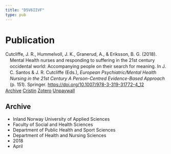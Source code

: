 ```yaml
---
title: "D5V6IIVF"
type: pub
---
```

<h1>Publication</h1>
<article id="csl-bib-container-D5V6IIVF" class="csl-bib-container">
  <div class="csl-bib-body" style="line-height: 1.35; padding-left: 1em; text-indent:-1em;">
  <div class="csl-entry">Cutcliffe, J. R., Hummelvoll, J. K., Granerud, A., &amp; Eriksson, B. G. (2018). Mental Health nurses and responding to suffering in the 21st century occidental world: Accompanying people on their search for meaning. In J. C. Santos &amp; J. R. Cutcliffe (Eds.), <i>European Psychiatric/Mental Health Nursing in the 21st Century A Person-Centred Evidence-Based Approach</i> (p. 151). Springer. <a href="https://doi.org/10.1007/978-3-319-31772-4_12">https://doi.org/10.1007/978-3-319-31772-4_12</a></div>
</div>
  <div class="csl-bib-buttons">
    <a href="#taxonomy-article-D5V6IIVF" class="csl-bib-button">Archive</a>
    <a href="https://app.cristin.no/results/show.jsf?id=1578723" alt="Cristin URL" class="csl-bib-button">Cristin</a>
    <a href="http://zotero.org/groups/5402882/items/D5V6IIVF" alt="Zotero URL" class="csl-bib-button">Zotero</a>
    <a href="https://doi.org/10.1007/978-3-319-31772-4_12" class="csl-bib-button">Unpaywall</a>
  </div>
  <div id="csl-bib-meta-container-D5V6IIVF"></div>
</article>
<div id="csl-bib-meta-D5V6IIVF" class="csl-bib-meta">
  <article id="taxonomy-article-D5V6IIVF" class="taxonomy-article">
    <h1>Archive</h1>
    <ul>
      <li>Inland Norway University of Applied Sciences</li>
      <li>Faculty of Social and Health Sciences</li>
      <li>Department of Public Health and Sport Sciences</li>
      <li>Department of Health and Nursing Sciences</li>
      <li>2018</li>
      <li>April</li>
    </ul>
  </article>
</div>

